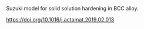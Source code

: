 Suzuki model for solid solution hardening in BCC alloy.

https://doi.org/10.1016/j.actamat.2019.02.013